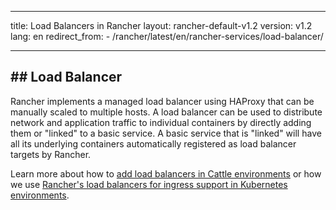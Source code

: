 * * *

title: Load Balancers in Rancher layout: rancher-default-v1.2 version: v1.2 lang: en redirect_from: - /rancher/latest/en/rancher-services/load-balancer/

* * *

## ## Load Balancer

Rancher implements a managed load balancer using HAProxy that can be manually scaled to multiple hosts. A load balancer can be used to distribute network and application traffic to individual containers by directly adding them or "linked" to a basic service. A basic service that is "linked" will have all its underlying containers automatically registered as load balancer targets by Rancher.

Learn more about how to [add load balancers in Cattle environments]({{site.baseurl}}/rancher/{{page.version}}/{{page.lang}}/cattle/adding-load-balancers/) or how we use [Rancher's load balancers for ingress support in Kubernetes environments]({{site.baseurl}}/rancher/{{page.version}}/{{page.lang}}/kubernetes/ingress/).